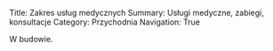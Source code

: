 Title: Zakres usług medycznych
Summary: Usługi medyczne, zabiegi, konsultacje
Category: Przychodnia
Navigation: True

W budowie.